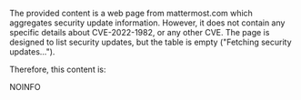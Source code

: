 The provided content is a web page from mattermost.com which aggregates security update information. However, it does not contain any specific details about CVE-2022-1982, or any other CVE. The page is designed to list security updates, but the table is empty ("Fetching security updates...").

Therefore, this content is:

NOINFO